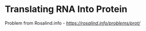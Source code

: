 # Translating RNA Into Protein
Problem from Rosalind.info - *https://rosalind.info/problems/prot/*

